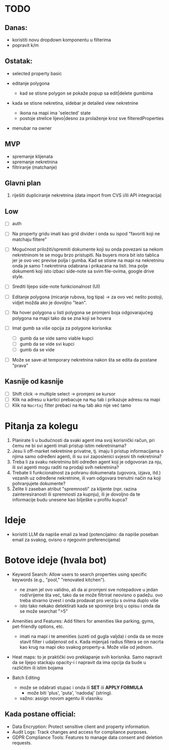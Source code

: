 # TODO

## Danas:

- koristiti novu dropdown komponentu u filterima
- popravit k/m

## Ostatak:

- selected property basic

- editanje polygona
  - kad se stisne polygon se pokaže popup sa edit|delete gumbima
- kada se stisne nekretina, sidebar je detailed view nekretnine
  - ikona na mapi ima 'selected' state
  - postoje strelice lijevo|desno za prolaženje kroz sve filteredProperties
- menubar na owner

## MVP

- spremanje klijenata
- spremanje nekretnina
- filtriranje (matchanje)

## Glavni plan

1. riješiti dupliciranje nekretnina (data import from CVS i/ili API integracija)

## Low

- [ ] auth

- [ ] Na property gridu imati kao grid divider i onda su ispod "favoriti koji ne matchaju filtere"

- [ ] Mogućnost priložiti/spremiti dokumente koji su onda povezani sa nekom nekretninom te se mogu brzo pristupiti. Na buyers mora bit isto tablica jer je ovo vec previse polja i gumba. Kad se stisne na mapi na nekretninu onda je samo 1 nekretnina odabrana i prikazana na listi. Ima polje dokumenti koji isto izbaci side-note sa svim file-ovima, google drive style.

- [ ] Srediti lijepo side-note funkcionalnost (UI)

- [ ] Editanje polygona (micanje rubova, tog tipa) -> za ovo već nešto postoji, vidjet možda ako je dovoljno "lean".
- [ ] Na hover polygona u listi polygona se promjeni boja odgovarajućeg polygona na mapi tako da se zna koji se hovera

- [ ] Imat gumb sa više opcija za polygone korisnika:
  - [ ] gumb da se vide samo viable kupci
  - [ ] gumb da se vide svi kupci
  - [ ] gumb da se vide
- [ ] Može se save-at temporary nekretnina nakon šta se edita da postane "prava"

## Kasnije od kasnije

- [ ] Shift click -> multiple select -> promjeni se kursor
- [ ] Klik na adresu u kartici prebacuje na `Map` tab i prikazuje adresu na mapi
- [ ] Klik na `Nacrtaj` filter prebaci na `Map` tab ako nije već tamo

# Pitanja za kolegu

1. Planirate li u budućnosti da svaki agent ima svoj korisnički račun, pri čemu ne bi svi agenti imali pristup istim nekretninama?
2. Jesu li off-market nekretnine privatne, tj. imaju li pristup informacijama o njima samo određeni agenti, ili su svi zaposlenici svjesni tih nekretnina?
3. Treba li za svaku nekretninu biti određen agent koji je odgovoran za nju, ili svi agenti mogu raditi na prodaji svih nekretnina?
4. Trebate li funkcionalnost za pohranu dokumenata (ugovora, izjava, itd.) vezanih uz određene nekretnine, ili vam odgovara trenutni način na koji pohranjujete dokumente?
5. Želite li zaseban atribut "spremnosti" za klijente (npr. razina zainteresiranosti ili spremnosti za kupnju), ili je dovoljno da te informacije budu unesene kao bilješke u profilu kupca?

# Ideje

- koristiti LLM da napiše email za lead (potencijalno: da napiše poseban email za svakog, ovisno o njegovim preferencijama)

# Botove ideje (hvala bot)

- Keyword Search: Allow users to search properties using specific keywords (e.g., "pool," "renovated kitchen").

  - ne znam jel ovo validno, ali da ai promjeni sve notepadove u jedan rod/vrijeme šta već, tako da se može filtrirat neovisno o padežu. ovo treba stvarno izvest i onda prodavat pro verziju s ovima duplo više
  - isto tako nekako detektirati kada se spominje broj u opisu i onda da se može searchat ">5"

- Amenities and Features: Add filters for amenities like parking, gyms, pet-friendly options, etc.

  - imati na mapi i te amenities (uzeti od gugla valjda) i onda da se moze stavit filter i udaljenost od x. Kada mijenjaš radius filtera se on nacrta kao krug na mapi oko svakog property-a. Može više od jednom.

- Heat maps: to je praktički ovo preklapanje svih korisnika. Samo napravit da se lijepo stackaju opacity-i i napravit da ima opcija da bude u različitim ili istim bojama

- Batch Editing
  - može se odabrati stupac i onda ili **SET** ili **APPLY FORMULA**
    - može biti 'plus', 'puta', 'nadodaj' (string).
  - važno: assign novom agentu ili vlasniku

## Kada postane official:

- Data Encryption: Protect sensitive client and property information.
- Audit Logs: Track changes and access for compliance purposes.
- GDPR Compliance Tools: Features to manage data consent and deletion requests.
